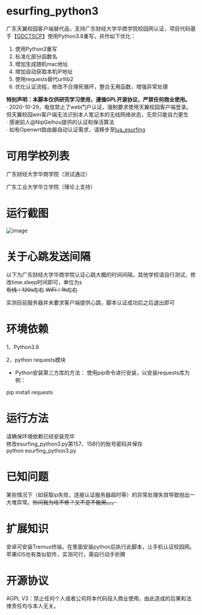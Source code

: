 # esurfing_python3
  广东天翼校园客户端替代品，支持广东财经大学华商学院校园网认证，项目代码基于【[GDCTSCP](https://github.com/mynuolr/GDCTSCP)】使用Python3.8重写，并作如下优化：
  1. 使用Python3重写
  2. 标准化部分函数名
  3. 增加生成随机mac地址
  4. 增加自动获取本机IP地址
  5. 使用requests替代urllib2
  6. 优化认证流程，修改不合理死循环，整合无用函数，增强异常处理

**特别声明：本脚本仅供研究学习使用，遵循GPL开源协议，严禁任何商业使用。**  
· 2020-10-29，电信禁止了web门户认证，强制要求使用天翼校园客户端登录。但天翼校园win客户端无法识别本人笔记本的无线网络状态，无奈只能自力更生  
· 感谢前人@NipGeihou提供的认证和保活算法  
· 如有Openwrt路由器自动认证需求，请移步至[lua_esurfing](https://github.com/NipGeihou/lua_esurfing)

# 可用学校列表
广东财经大学华商学院（测试通过）

广东工业大学华立学院（理论上支持）

# 运行截图
![image](https://github.com/forever765/esurfing_python3/blob/main/running.png)

# 关于心跳发送间隔
以下为广东财经大学华商学院认证心跳大概的时间间隔，其他学校请自行测试，修改time.sleep时间即可，单位为s  
~~有线：120s左右~~
~~WiFi：1h左右~~

实测目前服务器并未要求客户端提供心跳，脚本认证成功后之后退出即可

# 环境依赖
1、Python3.8

2、python requests模块

* Python安装第三方库的方法：
    使用pip命令进行安装，以安装requests库为例：

pip install requests

# 运行方法
  请确保环境依赖已经安装完毕  
  修改esurfing_python3.py第157、158行的账号密码并保存  
  python esurfing_python3.py
  
# 已知问题
  某些情况下（如获取ip失败，连接认证服务器超时等）的异常处理失效导致抛出一大堆异常。~~你问我为啥不修？又不是不能用。。。~~

# 扩展知识
  安卓可安装Tremux终端，在里面安装python后执行此脚本，让手机认证校园网。
  苹果iOS也有类似软件，实测可行，需自行动手折腾

# 开源协议
AGPL V3：禁止任何个人或者公司将本代码投入商业使用，由此造成的后果和法律责任均与本人无关。
